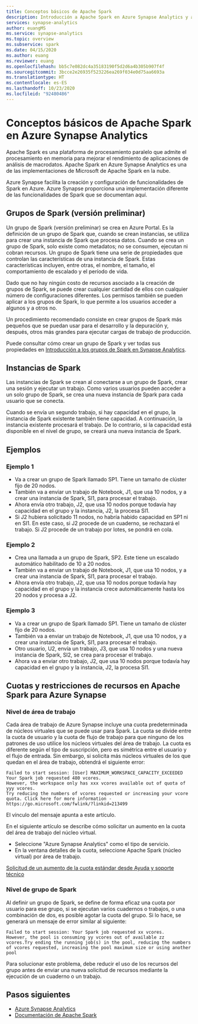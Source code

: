 ```yaml
---
title: Conceptos básicos de Apache Spark
description: Introducción a Apache Spark en Azure Synapse Analytics y a los diferentes conceptos.
services: synapse-analytics
author: euangMS
ms.service: synapse-analytics
ms.topic: overview
ms.subservice: spark
ms.date: 04/15/2020
ms.author: euang
ms.reviewer: euang
ms.openlocfilehash: bb5c7e082dc4a35183190f5d2d6a4b305b907f4f
ms.sourcegitcommit: 3bcce2e26935f523226ea269f034e0d75aa6693a
ms.translationtype: HT
ms.contentlocale: es-ES
ms.lasthandoff: 10/23/2020
ms.locfileid: "92480486"
---
```

# <a name="apache-spark-in-azure-synapse-analytics-core-concepts"></a>Conceptos básicos de Apache Spark en Azure Synapse Analytics

Apache Spark es una plataforma de procesamiento paralelo que admite el procesamiento en memoria para mejorar el rendimiento de aplicaciones de análisis de macrodatos. Apache Spark en Azure Synapse Analytics es una de las implementaciones de Microsoft de Apache Spark en la nube. 

Azure Synapse facilita la creación y configuración de funcionalidades de Spark en Azure. Azure Synapse proporciona una implementación diferente de las funcionalidades de Spark que se documentan aquí.

## <a name="spark-pools-preview"></a>Grupos de Spark (versión preliminar)

Un grupo de Spark (versión preliminar) se crea en Azure Portal. Es la definición de un grupo de Spark que, cuando se crean instancias, se utiliza para crear una instancia de Spark que procesa datos. Cuando se crea un grupo de Spark, solo existe como metadatos; no se consumen, ejecutan ni cobran recursos. Un grupo de Spark tiene una serie de propiedades que controlan las características de una instancia de Spark. Estas características incluyen, entre otras, el nombre, el tamaño, el comportamiento de escalado y el período de vida.

Dado que no hay ningún costo de recursos asociado a la creación de grupos de Spark, se puede crear cualquier cantidad de ellos con cualquier número de configuraciones diferentes. Los permisos también se pueden aplicar a los grupos de Spark, lo que permite a los usuarios acceder a algunos y a otros no.

Un procedimiento recomendado consiste en crear grupos de Spark más pequeños que se puedan usar para el desarrollo y la depuración y, después, otros más grandes para ejecutar cargas de trabajo de producción.

Puede consultar cómo crear un grupo de Spark y ver todas sus propiedades en [Introducción a los grupos de Spark en Synapse Analytics](../quickstart-create-apache-spark-pool-portal.md).

## <a name="spark-instances"></a>Instancias de Spark

Las instancias de Spark se crean al conectarse a un grupo de Spark, crear una sesión y ejecutar un trabajo. Como varios usuarios pueden acceder a un solo grupo de Spark, se crea una nueva instancia de Spark para cada usuario que se conecta. 

Cuando se envía un segundo trabajo, si hay capacidad en el grupo, la instancia de Spark existente también tiene capacidad. A continuación, la instancia existente procesará el trabajo. De lo contrario, si la capacidad está disponible en el nivel de grupo, se creará una nueva instancia de Spark.

## <a name="examples"></a>Ejemplos

### <a name="example-1"></a>Ejemplo 1

- Va a crear un grupo de Spark llamado SP1. Tiene un tamaño de clúster fijo de 20 nodos.
- También va a enviar un trabajo de Notebook, J1, que usa 10 nodos, y a crear una instancia de Spark, SI1, para procesar el trabajo.
- Ahora envía otro trabajo, J2, que usa 10 nodos porque todavía hay capacidad en el grupo y la instancia, J2, la procesa SI1.
- Si J2 hubiera solicitado 11 nodos, no habría habido capacidad en SP1 ni en SI1. En este caso, si J2 procede de un cuaderno, se rechazará el trabajo. Si J2 procede de un trabajo por lotes, se pondrá en cola.

### <a name="example-2"></a>Ejemplo 2

- Crea una llamada a un grupo de Spark, SP2. Este tiene un escalado automático habilitado de 10 a 20 nodos.
- También va a enviar un trabajo de Notebook, J1, que usa 10 nodos, y a crear una instancia de Spark, SI1, para procesar el trabajo.
- Ahora envía otro trabajo, J2, que usa 10 nodos porque todavía hay capacidad en el grupo y la instancia crece automáticamente hasta los 20 nodos y procesa a J2.

### <a name="example-3"></a>Ejemplo 3

- Va a crear un grupo de Spark llamado SP1. Tiene un tamaño de clúster fijo de 20 nodos.
- También va a enviar un trabajo de Notebook, J1, que usa 10 nodos, y a crear una instancia de Spark, SI1, para procesar el trabajo.
- Otro usuario, U2, envía un trabajo, J3, que usa 10 nodos y una nueva instancia de Spark, SI2, se crea para procesar el trabajo.
- Ahora va a enviar otro trabajo, J2, que usa 10 nodos porque todavía hay capacidad en el grupo y la instancia, J2, la procesa SI1.

## <a name="quotas-and-resource-constraints-in-apache-spark-for-azure-synapse"></a>Cuotas y restricciones de recursos en Apache Spark para Azure Synapse

### <a name="workspace-level"></a>Nivel de área de trabajo

Cada área de trabajo de Azure Synapse incluye una cuota predeterminada de núcleos virtuales que se puede usar para Spark. La cuota se divide entre la cuota de usuario y la cuota de flujo de trabajo para que ninguno de los patrones de uso utilice los núcleos virtuales del área de trabajo. La cuota es diferente según el tipo de suscripción, pero es simétrica entre el usuario y el flujo de entrada. Sin embargo, si solicita más núcleos virtuales de los que quedan en el área de trabajo, obtendrá el siguiente error:

```console
Failed to start session: [User] MAXIMUM_WORKSPACE_CAPACITY_EXCEEDED
Your Spark job requested 480 vcores.
However, the workspace only has xxx vcores available out of quota of yyy vcores.
Try reducing the numbers of vcores requested or increasing your vcore quota. Click here for more information - https://go.microsoft.com/fwlink/?linkid=213499
```

El vínculo del mensaje apunta a este artículo.

En el siguiente artículo se describe cómo solicitar un aumento en la cuota del área de trabajo del núcleo virtual.

- Seleccione "Azure Synapse Analytics" como el tipo de servicio.
- En la ventana detalles de la cuota, seleccione Apache Spark (núcleo virtual) por área de trabajo.

[Solicitud de un aumento de la cuota estándar desde Ayuda y soporte técnico](https://docs.microsoft.com/azure/azure-portal/supportability/per-vm-quota-requests#request-a-standard-quota-increase-from-help--support)

### <a name="spark-pool-level"></a>Nivel de grupo de Spark

Al definir un grupo de Spark, se define de forma eficaz una cuota por usuario para ese grupo, si se ejecutan varios cuadernos o trabajos, o una combinación de dos, es posible agotar la cuota del grupo. Si lo hace, se generará un mensaje de error similar al siguiente:

```console
Failed to start session: Your Spark job requested xx vcores.
However, the pool is consuming yy vcores out of available zz vcores.Try ending the running job(s) in the pool, reducing the numbers of vcores requested, increasing the pool maximum size or using another pool
```

Para solucionar este problema, debe reducir el uso de los recursos del grupo antes de enviar una nueva solicitud de recursos mediante la ejecución de un cuaderno o un trabajo.

## <a name="next-steps"></a>Pasos siguientes

- [Azure Synapse Analytics](https://docs.microsoft.com/azure/synapse-analytics)
- [Documentación de Apache Spark](https://spark.apache.org/docs/2.4.5/)
